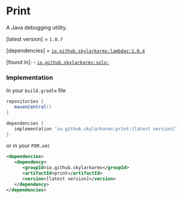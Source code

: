 # Print
A Java debugging utility.

[latest version] = `1.0.7`

[dependencies] = [`io.github.skylarkarms:lambdas:1.0.4`](https://github.com/Skylarkarms/Lambdas)

[found in]:
      - [`io.github.skylarkarms:solo:`](https://github.com/Skylarkarms/solo)

### Implementation
In your `build.gradle` file
```groovy
repositories {
   mavenCentral()
}

dependencies {
   implementation 'io.github.skylarkarms:print:[latest version]'
}
```

or in your `POM.xml`
```xml
<dependencies>
   <dependency>
      <groupId>io.github.skylarkarms</groupId>
      <artifactId>print</artifactId>
      <version>[latest version]</version>
   </dependency>
</dependencies>
```
